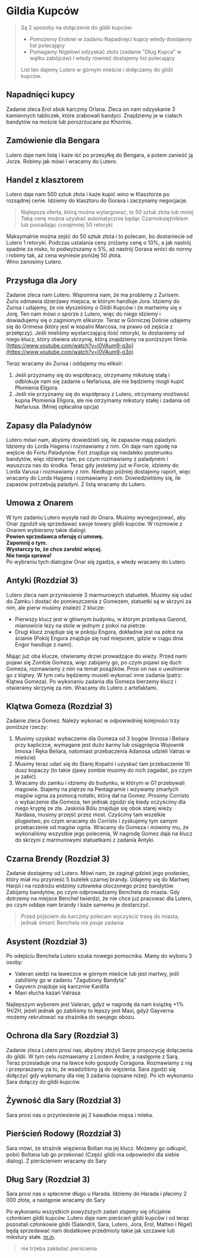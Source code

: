 # Gildia Kupców

> Są 2 sposoby na dołączenie do gildii kupców:  
> - Pomożemy Erolowi w zadaniu Napadnięci kupcy wtedy dostajemy list polecający
> - Pomagamy Nigelowi odzyskać złoto (zadanie "Dług Kupca" w wątku zabójców) i wtedy również dostajemy list polecający
>
> List ten dajemy Lutero w górnym mieście i dołączamy do gildii kupców.

## Napadnięci kupcy

Zadanie zleca Erol obok karczmy Orlana. Zleca on nam odzyskanie 3 kamiennych tabliczek, które zrabowali bandyci. Znajdziemy je w ciałach bandytów na moście lub porozrzucane po Khorinis.

## Zamówienie dla Bengara

Lutero daje nam listę i każe iść po przesyłkę do Bengara, a potem zanieść ją Jorze. Robimy jak mówi i wracamy do Lutero.

## Handel z klasztorem

Lutero daje nam 500 sztuk złota i każe kupić wino w Klasztorze po rozsądnej cenie. Idziemy do klasztoru do Goraxa i zaczynamy negocjacje.

> Najlepsza oferta, którą można wytargować, to 50 sztuk złota lub mniej
> Taką cenę można uzyskać automatycznie będąc Czarnoksiężnikiem lub posiadając conajmniej 50 retoryki

Maksymalnie można zejść do 50 sztuk złota i to polecam, bo dostaniecie od Lutero 1 retoryki. Podczas ustalania ceny zniżamy cenę o 10%, a jak nastrój spadnie za nisko, to podwyższamy o 5%, aż nastrój Goraxa wróci do normy i robimy tak, aż cena wyniesie poniżej 50 złota.  
Wino zanosimy Lutero.

## Przysługa dla Jory

Zadanie zleca nam Lutero. Wspomina nam, że ma problemy z Zurisem. Zuris odmawia dzierżawy miejsca, w którym handluje Jora. Idziemy do Zurisa i udajemy, że nie słyszeliśmy o Gildii Kupców i że martwimy się o Jorę. Ten nam mówi o sporze z Lutero, więc do niego idziemy i dowiadujemy się o zaginionym eliksirze. Teraz w Górniczej Dolinie udajemy się do Grimesa (który jest w kopalni Marcosa, na prawo od zejścia z przełęczy). Jeśli mieliśmy wystarczającą ilość retoryki, to dostaniemy od niego klucz, który otwiera skrzynię, którą znajdziemy na poniższym filmie.  
[https://www.youtube.com/watch?v=I0VAum9-g3o](https://www.youtube.com/watch?v=I0VAum9-g3o)

Teraz wracamy do Zurisa i oddajemy mu eliksir:

1. Jeśli przyznamy się do współpracy, otrzymamy miksturę stałą i odblokuje nam się zadanie u Nefariusa, ale nie będziemy mogli kupić Płomienia Eligora.
2. Jeśli nie przyznamy się do współpracy z Lutero, otrzymamy możliwość kupna Płomienia Eligora, ale nie otrzymamy mikstury stałej i zadania od Nefariusa. (Mniej opłacalna opcja)

## Zapasy dla Paladynów

Lutero mówi nam, abyśmy dowiedzieli się, ile zapasów mają paladyni. Idziemy do Lorda Hagena i rozmawiamy z nim. On daje nam zgodę na wejście do Fortu Paladynów. Fort znajduje się niedaleko posterunku bandytów, więc idziemy tam, po czym rozmawiamy z paladynem i wpuszcza nas do środka. Teraz gdy jesteśmy już w Forcie, idziemy do Lorda Varusa i rozmawiamy z nim. Niedługo później dostajemy raport, więc wracamy do Lorda Hagena i rozmawiamy z nim. Dowiedzieliśmy się, ile zapasów potrzebują paladyni. Z listą wracamy do Lutero.

## Umowa z Onarem

W tym zadaniu Lutero wysyła nad do Onara. Musimy wynegocjować, aby Onar zgodził się sprzedawać swoje towary gildii kupców. W rozmowie z Onarem wybieramy takie dialogi:  
**Pewien sprzedawca oferuję ci umowę.  
Zapomnij o tym.  
Wystarczy to, że chce zarobić więcej.  
Nie twoja sprawa!**  
Po wybraniu tych dialogów Onar się zgadza, a wtedy wracamy do Lutero.

## Antyki (Rozdział 3)

Lutero zleca nam przyniesienie 3 marmurowych statuetek. Musimy się udać do Zamku i dostać do pomieszczenia z Gomezem, statuetki są w skrzyni za nim, ale pierw musimy znaleźć 2 klucze:

- Pierwszy klucz jest w głównym budynku, w którym przebywa Garond, mianowicie leży na stole w jednym z pokoi na pietrze.
- Drugi klucz znajduje się w pokoju Engora, dokładnie jest na półce na ścianie (Pokój Engora znajduje się nad miejscem, gdzie w ciągu dnia Engor handluje z nami).

Mając już oba klucze, otwieramy drzwi prowadzące do wieży. Przed nami pojawi się Zombie Gomeza, więc zabijamy go, po czym pojawi się duch Gomeza, rozmawiamy z nim na temat posążków. Prosi on nas o uwolnienie go z klątwy. W tym celu będziemy musieli wykonać inne zadania (patrz: Klątwa Gomeza). Po wykonaniu zadania dla Gomeza bierzemy klucz i otwieramy skrzynię za nim. Wracamy do Lutero z artefaktami.

## Klątwa Gomeza (Rozdział 3)

Zadanie zleca Gomez. Należy wykonać w odpowiedniej kolejności trzy poniższe rzeczy:

1. Musimy uzyskać wybaczenie dla Gomeza od 3 bogów (Innosa i Beliara przy kapliczce, wymagane jest dużo karmy lub osiągnięcia Wojownik Innosa i Ręka Beliara, natomiast przebaczenia Adanosa udzieli Vatras w mieście)
2. Musimy teraz udać się do Starej Kopalni i uzyskać tam przebaczenie 10 dusz kopaczy (to takie zjawy zombie musimy do nich zagadać, po czym je zabić).
3. Wracamy do zamku i idziemy do budynku, w którym w G1 przebywali magowie. Stajemy na piętrze na Pentagramie i wzywamy zmarłych magów ognia za pomocą notatki, którą dał na Gomez. Prosimy Corristo o wybaczenie dla Gomeza, ten jednak zgodzi się kiedy oczyścimy dla niego kryptę ze zła. Jaskinia Bólu znajduje się obok starej wieży Xardasa, musimy przejść przez most. Czyścimy tam wszelkie plugastwo, po czym wracamy do Corristo i zyskujemy tym samym przebaczenie od magów ognia. Wracamy do Gomeza i mówimy mu, że wykonaliśmy wszystkie jego polecenia, W nagrodę Gomez daje na klucz do skrzyni z marmurowymi statuetkami z zadania Antyki.

## Czarna Brendy (Rozdział 3)

Zadanie dostajemy od Lutero. Mówi nam, że zaginął gdzieś jego posłaniec, który miał mu przynieść 5 butelek czarnej brandy. Udajemy się do Martwej Harpii i na rozdrożu widzimy człowieka otoczonego przez bandytów. Zabijamy bandytów, po czym odprowadzamy Benchela do miasta. Gdy dotrzemy na miejsce Benchel twierdzi, że nie chce już pracować dla Lutero, po czym oddaje nam brandy i każe samemu je dostarczyć.
> Przed pójściem do karczmy polecam wyczyścić trasę do miasta, jednak śmierć Benchela nie psuje zadania

## Asystent (Rozdział 3)

Po odejściu Benchela Lutero szuka nowego pomocnika. Mamy do wyboru 3 osoby:

- Valeran siedzi na ławeczce w górnym mieście lub jest martwy, jeśli zabiliśmy go w zadaniu "Zagubiony Bandyta"
- Gayvern znajduje się karczmie Kardifa
- Maxi słucha kazań Vatrasa

Najlepszym wyborem jest Valeran, gdyż w nagrodę da nam książkę +1% 1H/2H, jeżeli jednak go zabiliśmy to lepszy jest Maxi, gdyż Gayverna możemy rekrutować na strażnika do swojego obozu.

## Ochrona dla Sary (Rozdział 3)

Zadanie zleca Lutero prosi nas, abyśmy złożyli Sarze propozycję dołączenia do gildii. W tym celu rozmawiamy z Lordem Andre, a następnie z Sarą. Teraz przesiaduje ona na ławce koło gospody Coragona. Rozmawiamy z nią i przepraszamy za to, że wsadziliśmy ją do więzienia. Sara zgodzi się dołączyć gdy wykonany dla niej 3 zadania (opisane niżej). Po ich wykonaniu Sara dołączy do gildii kupców.

## Żywność dla Sary (Rozdział 3)

Sara prosi nas o przyniesienie jej 2 kawałków mięsa i mleka.

## Pierścień Rodowy (Rozdział 3)

Sara mówi, że strażnik więzienia Boltan ma jej klucz. Możemy go odkupić, pobić Boltana lub go przekonać (Część gildii ma odpowiedni dla siebie dialog). Z pierścieniem wracamy do Sary

## Dług Sary (Rozdział 3)

Sara prosi nas o spłacenie długo u Harada. Idziemy do Harada i płacimy 2 000 złota, a następnie wracamy do Sary

Po wykonaniu wszystkich powyższych zadań stajemy się oficjalnie członkiem gildii kupców. Lutero daje nam pierścień gildii kupców i od teraz pozostali członkowie gildii (Salandril, Sara, Lutero, Jora, Erol, Matteo i Nigel) 
będą sprzedawać nam dodatkowe przedmioty takie jak szczawie lub mikstury stałe. [m.in](https://steamcommunity.com/linkfilter/?u=http%3A%2F%2Fm.in).
> nie trzeba zakładać pierścienia

